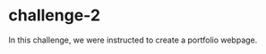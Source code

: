# challenge-2
In this challenge, we were instructed to create a portfolio webpage. 
<link rel="screetshot of deployed site" href="/Users/emmaparis/challenge-2/challenge-2/assets/Screen Shot 2023-02-07 at 10.37.23 PM.png">
<link rel="screenshot of deployed site" href="/Users/emmaparis/challenge-2/challenge-2/assets/Screen Shot 2023-02-07 at 10.37.32 PM.png">
<link rel="deployed website" href="https://emmaparis.github.io/challenge-2/">
